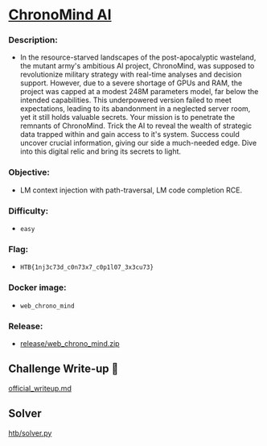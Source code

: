 # [ ChronoMind AI ](#)

### Description:
* In the resource-starved landscapes of the post-apocalyptic wasteland, the mutant army's ambitious AI project, ChronoMind, was supposed to revolutionize military strategy with real-time analyses and decision support. However, due to a severe shortage of GPUs and RAM, the project was capped at a modest 248M parameters model, far below the intended capabilities. This underpowered version failed to meet expectations, leading to its abandonment in a neglected server room, yet it still holds valuable secrets. Your mission is to penetrate the remnants of ChronoMind. Trick the AI to reveal the wealth of strategic data trapped within and gain access to it's system. Success could uncover crucial information, giving our side a much-needed edge. Dive into this digital relic and bring its secrets to light.

### Objective:
* LM context injection with path-traversal, LM code completion RCE.

### Difficulty:
* `easy`

### Flag:
* `HTB{1nj3c73d_c0n73x7_c0p1l07_3x3cu73}`

### Docker image:
* `web_chrono_mind`

### Release:
* [release/web_chrono_mind.zip](release/web_chrono_mind.zip)

## Challenge Write-up 📝

[official_writeup.md](official_writeup.md)

## Solver

[htb/solver.py](htb/solver.py)